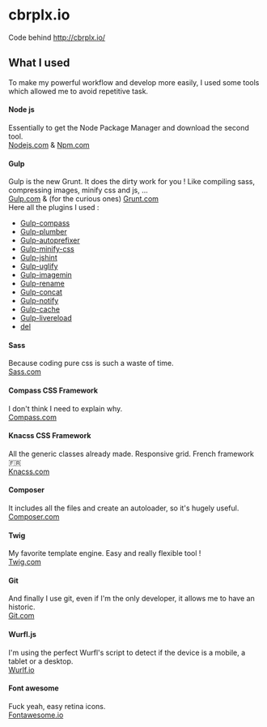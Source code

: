 # cbrplx.io
Code behind http://cbrplx.io/

## What I used
To make my powerful workflow and develop more easily, I used some tools which allowed me to avoid repetitive task.

#### Node js
Essentially to get the Node Package Manager and download the second tool. <br/>
[Nodejs.com](http://nodejs.org/) & [Npm.com](https://www.npmjs.com/)

#### Gulp
Gulp is the new Grunt. It does the dirty work for you ! Like compiling sass, compressing images, minify css and js, ... <br/>
[Gulp.com](http://gulpjs.com/) & (for the curious ones) [Grunt.com](http://gruntjs.com/) <br/>
Here all the plugins I used :
* [Gulp-compass](https://www.npmjs.com/package/gulp-compass)
* [Gulp-plumber](https://www.npmjs.com/package/gulp-plumber)
* [Gulp-autoprefixer](https://www.npmjs.com/package/gulp-autoprefixer)
* [Gulp-minify-css](https://www.npmjs.com/package/gulp-minify-css)
* [Gulp-jshint](https://www.npmjs.com/package/gulp-jshint)
* [Gulp-uglify](https://www.npmjs.com/package/gulp-uglify)
* [Gulp-imagemin](https://www.npmjs.com/package/gulp-imagemin)
* [Gulp-rename](https://www.npmjs.com/package/gulp-rename)
* [Gulp-concat](https://www.npmjs.com/package/gulp-concat)
* [Gulp-notify](https://www.npmjs.com/package/gulp-notify)
* [Gulp-cache](https://www.npmjs.com/package/gulp-cache)
* [Gulp-livereload](https://www.npmjs.com/package/gulp-livereload)
* [del](https://www.npmjs.com/package/del)

#### Sass
Because coding pure css is such a waste of time. <br/>
[Sass.com](http://sass-lang.com/)

#### Compass CSS Framework
I don't think I need to explain why. <br/>
[Compass.com](http://compass-style.org/)

#### Knacss CSS Framework
All the generic classes already made. Responsive grid. French framework :fr: <br/>
[Knacss.com](http://www.knacss.com/)

#### Composer
It includes all the files and create an autoloader, so it's hugely useful. <br/>
[Composer.com](https://getcomposer.org/)

#### Twig
My favorite template engine. Easy and really flexible tool ! <br/>
[Twig.com](http://twig.sensiolabs.org/)

#### Git
And finally I use git, even if I'm the only developer, it allows me to have an historic. <br/>
[Git.com](http://git-scm.com/)

#### Wurfl.js
I'm using the perfect Wurfl's script to detect if the device is a mobile, a tablet or a desktop.<br/>
[Wurlf.io](http://web.wurfl.io/)

#### Font awesome
Fuck yeah, easy retina icons.<br/>
[Fontawesome.io](http://fortawesome.github.io/Font-Awesome/)